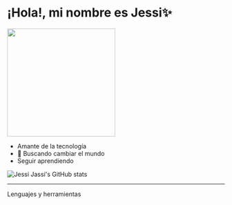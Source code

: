 # ¡Hola!, mi nombre es Jessi✨


<img src="https://image.freepik.com/free-vector/young-woman-working-laptop-illustration_39663-268.jpg" width="250" height="250" />

- Amante de la tecnología
- 👀 Buscando cambiar el mundo
- Seguir aprendiendo

![Jessi Jassi's GitHub stats](https://github-readme-stats.vercel.app/api?username=anuraghazra&show_icons=true&theme=radical)
____
Lenguajes y herramientas



<!--
**Jessi19Jassi/Jessi19Jassi** is a ✨ _special_ ✨ repository because its `README.md` (this file) appears on your GitHub profile.

Here are some ideas to get you started:

- 🔭 I’m currently working on ...
- 🌱 I’m currently learning ...
- 👯 I’m looking to collaborate on ...
- 🤔 I’m looking for help with ...
- 💬 Ask me about ...
- 📫 How to reach me: ...
- 😄 Pronouns: ...
- ⚡ Fun fact: ...
-->
